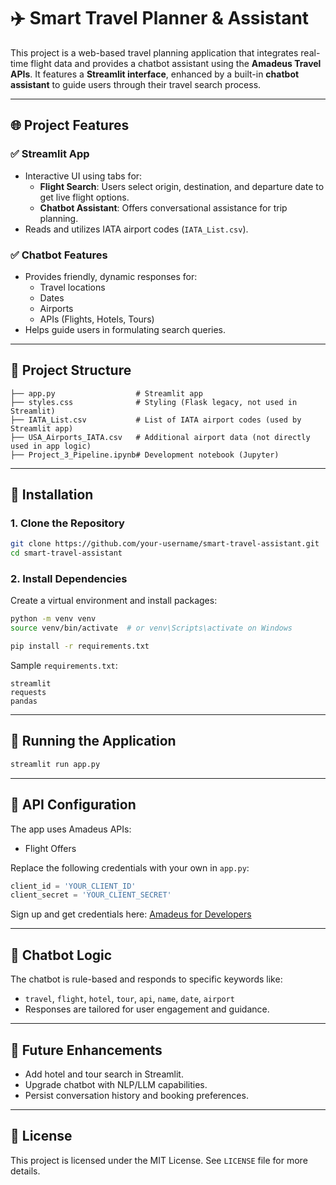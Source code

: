 # ✈️ Smart Travel Planner & Assistant

This project is a web-based travel planning application that integrates real-time flight data and provides a chatbot assistant using the **Amadeus Travel APIs**. It features a **Streamlit interface**, enhanced by a built-in **chatbot assistant** to guide users through their travel search process.

---

## 🌐 Project Features

### ✅ Streamlit App
- Interactive UI using tabs for:
  - **Flight Search**: Users select origin, destination, and departure date to get live flight options.
  - **Chatbot Assistant**: Offers conversational assistance for trip planning.
- Reads and utilizes IATA airport codes (`IATA_List.csv`).

### ✅ Chatbot Features
- Provides friendly, dynamic responses for:
  - Travel locations
  - Dates
  - Airports
  - APIs (Flights, Hotels, Tours)
- Helps guide users in formulating search queries.

---

## 📁 Project Structure

```
├── app.py                  # Streamlit app
├── styles.css              # Styling (Flask legacy, not used in Streamlit)
├── IATA_List.csv           # List of IATA airport codes (used by Streamlit app)
├── USA_Airports_IATA.csv   # Additional airport data (not directly used in app logic)
├── Project_3_Pipeline.ipynb# Development notebook (Jupyter)
```

---

## 🔧 Installation

### 1. Clone the Repository
```bash
git clone https://github.com/your-username/smart-travel-assistant.git
cd smart-travel-assistant
```

### 2. Install Dependencies
Create a virtual environment and install packages:
```bash
python -m venv venv
source venv/bin/activate  # or venv\Scripts\activate on Windows

pip install -r requirements.txt
```

Sample `requirements.txt`:
```
streamlit
requests
pandas
```

---

## 🚀 Running the Application

```bash
streamlit run app.py
```

---

## 🔐 API Configuration

The app uses Amadeus APIs:
- Flight Offers

Replace the following credentials with your own in `app.py`:
```python
client_id = 'YOUR_CLIENT_ID'
client_secret = 'YOUR_CLIENT_SECRET'
```

Sign up and get credentials here: [Amadeus for Developers](https://developers.amadeus.com/)

---

## 💬 Chatbot Logic

The chatbot is rule-based and responds to specific keywords like:
- `travel`, `flight`, `hotel`, `tour`, `api`, `name`, `date`, `airport`
- Responses are tailored for user engagement and guidance.

---

## 📌 Future Enhancements

- Add hotel and tour search in Streamlit.
- Upgrade chatbot with NLP/LLM capabilities.
- Persist conversation history and booking preferences.

---

## 📄 License

This project is licensed under the MIT License. See `LICENSE` file for more details.